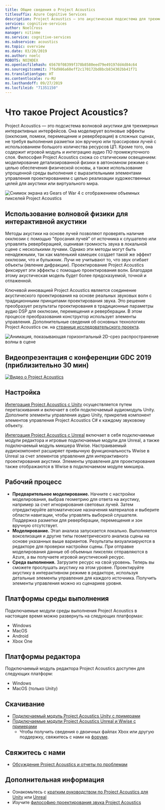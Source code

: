 ```yaml
---
title: Общие сведения о Project Acoustics
titlesuffix: Azure Cognitive Services
description: Project Acoustics — это акустическая подсистема для трехмерного интерактивного интерфейса, объединяющая физику смоделированных волн с интерактивными элементами управления для проектирования.
services: cognitive-services
author: NoelCross
manager: nitinme
ms.service: cognitive-services
ms.subservice: acoustics
ms.topic: overview
ms.date: 03/20/2019
ms.author: noelc
ROBOTS: NOINDEX
ms.openlocfilehash: 65678f08399f378b8580eed79e49197dd4d84c64
ms.sourcegitcommit: 7f6d986a60eff2c170172bd8bcb834302bb41f71
ms.translationtype: HT
ms.contentlocale: ru-RU
ms.lasthandoff: 09/27/2019
ms.locfileid: "71351150"
---
```

# <a name="what-is-project-acoustics"></a>Что такое Project Acoustics?
Project Acoustics — это подсистема волновой акустики для трехмерных интерактивных интерфейсов. Она моделирует волновые эффекты (окклюзия, помехи, перемещение и реверберация) в сложных сценах, не требуя выполнения разметки зон вручную или трассировки лучей с использованием большого количества ресурсов ЦП. Кроме того, она содержит игровой модуль и интеграцию аудио ПО промежуточного слоя. Философия Project Acoustics схожа со статическим освещением: моделирование детализированной физики в автономном режиме с целью обеспечения физической основы, а также использование упрощенной среды выполнения с выразительными элементами управления проектированием с целью реализации художественных целей для акустики или виртуального мира.

![Снимок экрана из Gears of War 4 с отображением объемных пикселей Project Acoustics](media/gears-with-voxels.jpg)

## <a name="using-wave-physics-for-interactive-acoustics"></a>Использование волновой физики для интерактивной акустики
Методы акустики на основе лучей позволяют проверять наличие окклюзии с помощью "бросания лучей" от источника к слушателю или управлять реверберацией, оценивая громкость звука в локальной сцене с несколькими лучами. Однако эти методы могут быть ненадежными, так как маленький камешек создает такой же эффект окклюзии, что и булыжник. Лучи не учитывают то, что звук огибает объекты (явление дифракции). Проектирование Project Acoustics фиксирует эти эффекты с помощью проектирования волн. Благодаря этому акустическая модель будет более предсказуемой, точной и отлаженной.

Ключевой инновацией Project Acoustics является соединение акустического проектирования на основе реальных звуковых волн с традиционными принципами проектирования звука. Это решение преобразует результаты проектирования в традиционные параметры аудио DSP для окклюзии, перемещения и реверберации. В этом процессе преобразования конструктор использует элементы управления. Дополнительные сведения об основных технологиях Project Acoustics см. на [странице исследовательского проекта](https://www.microsoft.com/en-us/research/project/project-triton/).

![Анимация, показывающая горизонтальный 2D-срез распространение волны в сцене](media/wave-simulation.gif)

## <a name="video-presentation-from-gdc-2019-30-min"></a>Видеопрезентация с конференции GDC 2019 (приблизительно 30 мин)
[![Видео о Project Acoustics](https://img.youtube.com/vi/uY4G-GUAQIE/0.jpg)](https://www.youtube.com/watch?v=uY4G-GUAQIE "Щелкните, чтобы воспроизвести видео")

## <a name="setup"></a>Настройка
[Интеграция Project Acoustics с Unity](unity-integration.md) осуществляется путем перетаскивания и включает в себя подключаемый аудиомодуль Unity. Дополните элементы управления аудио Unity, прикрепив компонент элементов управления Project Acoustics C# к каждому звуковому объекту.

[Интеграция Project Acoustics с Unreal](unreal-integration.md) включает в себя подключаемые модули редактора и игровые подключаемые модули для Unreal, а также подключаемый модуль микшера Wwise. Настраиваемый аудиокомпонент расширяет привычную функциональность Wwise в Unreal за счет элементов управления для интерактивного проектирования акустики. Элементы управления для проектирования также отображаются в Wwise в подключаемом модуле микшера.

## <a name="workflow"></a>Рабочий процесс
* **Предварительное моделирование.** Начните с настройки моделирования, выбрав геометрию для ответа на акустику, например за счет игнорирования световых лучей. Затем отредактируйте автоматические назначения материалов и выберите области навигации, чтобы управлять выборкой слушателя. Поддержка разметки для реверберации, перемещения и зон вручную отсутствует.
* **Моделирование.** Этап анализа запускается локально. Выполняется вокселизация и другие типы геометрического анализа сцены на основе указанных выше вариантов. Результаты визуализируются в редакторе для проверки настройки сцены. При отправке моделирования данные об объемных пикселях отправляются в Azure, а вы получаете игровой акустический ресурс.
* **Среда выполнения.** Загрузите ресурс на свой уровень. Теперь вы сможете прослушать акустику на этом уровне. Проектируйте акустику в интерактивном режиме в редакторе, используя детальные элементы управления для каждого источника. Получить элементы управления можно из сценариев уровня.

## <a name="runtime-platforms"></a>Платформы среды выполнения
Подключаемые модули среды выполнения Project Acoustics в настоящее время можно развернуть на следующих платформах:
* Windows
* MacOS
* Android
* Xbox One

## <a name="editor-platforms"></a>Платформы редактора
Подключаемый модуль редактора Project Acoustics доступен для следующих платформ:
* Windows
* MacOS (только Unity)

## <a name="download"></a>Скачивание
* [Подключаемый модуль Project Acoustics Unity с примерами](https://www.microsoft.com/en-us/download/details.aspx?id=57346)
* [Подключаемые модули Project Acoustics Unreal и Wwise с примерами](https://www.microsoft.com/download/details.aspx?id=58090)
  * Чтобы получить сведения о двоичных файлах Xbox или другую поддержку, свяжитесь с нами на [форуме](https://github.com/microsoft/ProjectAcoustics/issues).

## <a name="contact-us"></a>Свяжитесь с нами
* [Обсуждение Project Acoustics и отчеты по проблемам](https://github.com/microsoft/ProjectAcoustics/issues)

## <a name="next-steps"></a>Дополнительная информация
* Ознакомьтесь с [кратким руководством по Project Acoustics для Unity](unity-quickstart.md) или [Unreal](unreal-quickstart.md)
* Изучите [философию проектирования звука Project Acoustics](design-process.md)

